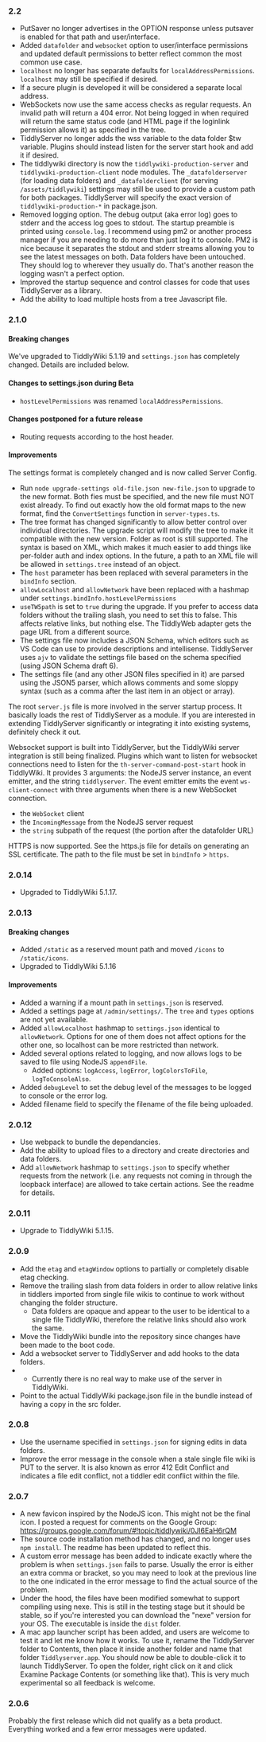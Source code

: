 ### 2.2

- PutSaver no longer advertises in the OPTION response unless putsaver is enabled for that path and user/interface.
- Added `datafolder` and `websocket` option to user/interface permissions and updated default permissions to better reflect common the most common use case.
- `localhost` no longer has separate defaults for `localAddressPermissions`. `localhost` may still be specified if desired.
- If a secure plugin is developed it will be considered a separate local address. 
- WebSockets now use the same access checks as regular requests. An invalid path will return a 404 error. Not being logged in when required will return the same status code (and HTML page if the loginlink permission allows it) as specified in the tree. 
- TiddlyServer no longer adds the wss variable to the data folder $tw variable. Plugins should instead listen for the server start hook and add it if desired.  
- The tiddlywiki directory is now the `tiddlywiki-production-server` and `tiddlywiki-production-client` node modules. The `_datafolderserver` (for loading data folders) and `_datafolderclient` (for serving `/assets/tiddlywiki`) settings may still be used to provide a custom path for both packages. TiddlyServer will specify the exact version of `tiddlywiki-production-*` in package.json.
- Removed logging option. The debug output (aka error log) goes to stderr and the access log goes to stdout. The startup preamble is printed using `console.log`. I recommend using pm2 or another process manager if you are needing to do more than just log it to console. PM2 is nice because it separates the stdout and stderr streams allowing you to see the latest messages on both. Data folders have been untouched. They should log to wherever they usually do. That's another reason the logging wasn't a perfect option. 
- Improved the startup sequence and control classes for code that uses TiddlyServer as a library. 
- Add the ability to load multiple hosts from a tree Javascript file.

### 2.1.0

#### Breaking changes
We've upgraded to TiddlyWiki 5.1.19 and `settings.json` has completely changed. Details are included below.

#### Changes to settings.json during Beta
- `hostLevelPermissions` was renamed `localAddressPermissions`.

#### Changes postponed for a future release
- Routing requests according to the host header.

#### Improvements

The settings format is completely changed and is now called Server Config.
* Run `node upgrade-settings old-file.json new-file.json` to upgrade to the new format. Both fies must be specified, and the new file must NOT exist already. To find out exactly how the old format maps to the new format, find the `ConvertSettings` function in `server-types.ts`.
* The tree format has changed significantly to allow better control over individual directories. The upgrade script will modify the tree to make it compatible with the new version. Folder as root is still supported. The syntax is based on XML, which makes it much easier to add things like per-folder auth and index options. In the future, a path to an XML file will be allowed in `settings.tree` instead of an object.
* The `host` parameter has been replaced with several parameters in the `bindInfo` section.
* `allowLocalhost` and `allowNetwork` have been replaced with a hashmap under `settings.bindInfo.hostLevelPermissions`
* `useTW5path` is set to `true` during the upgrade. If you prefer to access data folders without the trailing slash, you need to set this to false. This affects relative links, but nothing else. The TiddlyWeb adapter gets the page URL from a different source.
* The settings file now includes a JSON Schema, which editors such as VS Code can use to provide descriptions and intellisense. TiddlyServer uses `ajv` to validate the settings file based on the schema specified (using JSON Schema draft 6).
* The settings file (and any other JSON files specified in it) are parsed using the JSON5 parser, which allows comments and some sloppy syntax (such as a comma after the last item in an object or array). 

The root `server.js` file is more involved in the server startup process. It basically loads the rest of TiddlyServer as a module. If you are interested in extending TiddlyServer significantly or integrating it into existing systems, definitely check it out. 

Websocket support is built into TiddlyServer, but the TiddlyWiki server integration is still being finalized. Plugins which want to listen for websocket connections need to listen for the `th-server-command-post-start` hook in TiddlyWiki. It provides 3 arguments: the NodeJS server instance, an event emitter, and the string `tiddlyserver`. The event emitter emits the event `ws-client-connect` with three arguments when there is a new WebSocket connection.
* the `WebSocket` client
* the `IncomingMessage` from the NodeJS server request 
* the `string` subpath of the request (the portion after the datafolder URL)

HTTPS is now supported. See the https.js file for details on generating an SSL certificate. The path to the file must be set in `bindInfo` > `https`.

### 2.0.14

* Upgraded to TiddlyWiki 5.1.17.

### 2.0.13

#### Breaking changes
* Added `/static` as a reserved mount path and moved `/icons` to `/static/icons`.
* Upgraded to TiddlyWiki 5.1.16

#### Improvements
* Added a warning if a mount path in `settings.json` is reserved.
* Added a settings page at `/admin/settings/`. The `tree` and `types` options are not yet available.
* Added `allowLocalhost` hashmap to `settings.json` identical to `allowNetwork`. Options for one of them does not affect options for the other one, so localhost can be more restricted than network. 
* Added several options related to logging, and now allows logs to be saved to file using NodeJS `appendFile`.
  * Added options: `logAccess`, `logError`, `logColorsToFile`, `logToConsoleAlso`.
* Added `debugLevel` to set the debug level of the messages to be logged to console or the error log.
* Added filename field to specify the filename of the file being uploaded.

### 2.0.12 

* Use webpack to bundle the dependancies.
* Add the ability to upload files to a directory and create directories and data folders.
* Add `allowNetwork` hashmap to `settings.json` to specify whether requests from the network (i.e. any requests
  not coming in through the loopback interface) are allowed to take certain actions. See the readme for details.

### 2.0.11
* Upgrade to TiddlyWiki 5.1.15.

### 2.0.9

* Add the `etag` and `etagWindow` options to partially or completely disable etag checking. 
* Remove the trailing slash from data folders in order to allow relative links in tiddlers imported from single file wikis to continue to work without changing the folder structure. 
  * Data folders are opaque and appear to the user to be identical to a single file TiddlyWiki, therefore the relative links should also work the same.
* Move the TiddlyWiki bundle into the repository since changes have been made to the boot code. 
* Add a websocket server to TiddlyServer and add hooks to the data folders.
* * Currently there is no real way to make use of the server in TiddlyWiki.
* Point to the actual TiddlyWiki package.json file in the bundle instead of having a copy in the src folder. 

### 2.0.8

* Use the username specified in `settings.json` for signing edits in data folders.
* Improve the error message in the console when a stale single file wiki is PUT to the server. It is also known as error 412 Edit Conflict and indicates a file edit conflict, not a tiddler edit conflict within the file. 

### 2.0.7

* A new favicon inspired by the NodeJS icon. This might not be the final icon. I posted a request for comments on the Google Group: https://groups.google.com/forum/#!topic/tiddlywiki/0Jl6EaH6rQM
* The source code installation method has changed, and no longer uses `npm install`. The readme has been updated to reflect this.
* A custom error message has been added to indicate exactly where the problem is when `settings.json` fails to parse. Usually the error is either an extra comma or bracket, so you may need to look at the previous line to the one indicated in the error message to find the actual source of the problem.
* Under the hood, the files have been modified somewhat to support compiling using nexe. This is still in the testing stage but it should be stable, so if you're interested you can download the "nexe" version for your OS. The executable is inside the `dist` folder.
* A mac app launcher script has been added, and users are welcome to test it and let me know how it works. To use it, rename the TiddlyServer folder to Contents, then place it inside another folder and name that folder `Tiddlyserver.app`. You should now be able to double-click it to launch TiddlyServer. To open the folder, right click on it and click Examine Package Contents (or something like that). This is very much experimental so all feedback is welcome.

### 2.0.6

Probably the first release which did not qualify as a beta product. Everything worked and a few error messages were updated. 